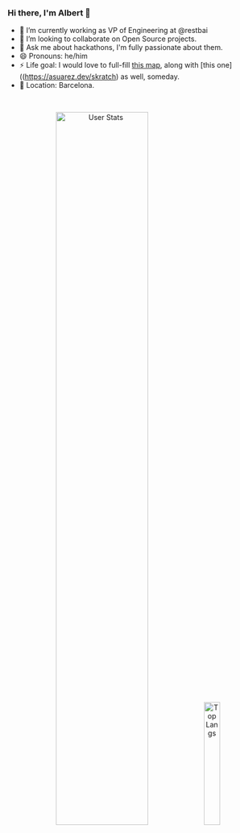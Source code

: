 ### Hi there, I'm Albert 👋

- 🔭 I’m currently working as VP of Engineering at @restbai
- 👯 I’m looking to collaborate on Open Source projects.
- 💬 Ask me about hackathons, I'm fully passionate about them.
- 😄 Pronouns: he/him
- ⚡ Life goal: I would love to full-fill [this map](https://asuarez.dev/travel), along with [this one]((https://asuarez.dev/skratch) as well, someday.
- 📌 Location: Barcelona.

<br>

<p align="center">
  <img alt="User Stats" src="https://github-readme-stats.vercel.app/api?username=AlbertSuarez&&show_icons=true&&theme=dark" width="60.25%"/>
  <img alt="Top Langs" src="https://github-readme-stats.vercel.app/api/top-langs/?username=AlbertSuarez&&theme=dark" width="25%"/>
</p>
